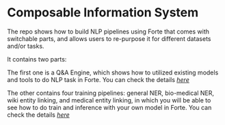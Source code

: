# Composable Information System

The repo shows how to build NLP pipelines using Forte that comes with switchable parts, 
and allows users to re-purpose it for different datasets and/or tasks.

It contains two parts:
 
The first one is a Q&amp;A Engine, which shows how to utilized existing models and tools to do NLP task in Forte.
You can check the details [_here_](https://github.com/petuum/composing_information_system/blob/showcase/QA.md)


The other contains four training pipelines: general NER, bio-medical NER,
wiki entity linking, and medical entity linking, in which you will be able to see how to do train and inference with your own model in Forte.
You can check the details [_here_](https://github.com/petuum/composing_information_system/blob/showcase/training.md)